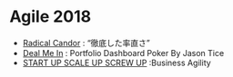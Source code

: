# Agile 2018

- [Radical Candor](https://www.radicalcandor.com/) : “徹底した率直さ”
- [Deal Me In](http://www.theagilefactor.com/deal-me-in/) : Portfolio Dashboard Poker  By Jason Tice
- [START UP SCALE UP SCREW UP](http://startup-scaleup-screwup.com/) :Business Agility
